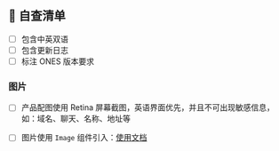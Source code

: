 <!--
首先，感谢你的贡献！😄

在维护者审核通过后会合并。
-->

## 📝 自查清单

- [ ] 包含中英双语
- [ ] 包含更新日志
- [ ] 标注 ONES 版本要求

### 图片

- [ ] 产品配图使用 Retina 屏幕截图，英语界面优先，并且不可出现敏感信息，如：域名、聊天、名称、地址等

- [ ] 图片使用 `Image` 组件引入：[使用文档](https://docusaurus.io/zh-CN/docs/api/plugins/@docusaurus/plugin-ideal-image#usage)
